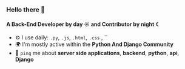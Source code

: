 ### Hello there 👋

#### A Back-End Developer by day ☼ and Contributor by night ☾

- ⚙️ I use daily: `.py`, `.js`, `.html`, `.css` , ``
- 🌍 I'm mostly active within the **Python And Django Community**
- 💬 `ping` me about **server side applications**, **backend**, **python**, **api**, **Django**
